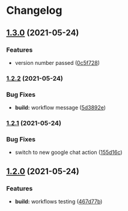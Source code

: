 # Changelog

## [1.3.0](https://www.github.com/feecompass/test/compare/v1.2.2...v1.3.0) (2021-05-24)


### Features

* version number passed ([0c5f728](https://www.github.com/feecompass/test/commit/0c5f72814c100105e754328cf0632d9872e2baf0))

### [1.2.2](https://www.github.com/feecompass/test/compare/v1.2.1...v1.2.2) (2021-05-24)


### Bug Fixes

* **build:** workflow message ([5d3892e](https://www.github.com/feecompass/test/commit/5d3892eb80693182ad6f8e78aafee55508e09aa6))

### [1.2.1](https://www.github.com/feecompass/test/compare/v1.2.0...v1.2.1) (2021-05-24)


### Bug Fixes

* switch to new google chat action ([155d16c](https://www.github.com/feecompass/test/commit/155d16ca429202457fc3d28e27f38bd8501a8d09))

## [1.2.0](https://www.github.com/feecompass/test/compare/v1.1.0...v1.2.0) (2021-05-24)


### Features

* **build:** workflows testing ([467d77b](https://www.github.com/feecompass/test/commit/467d77bf51c40577f06bd2455e5d897355a1aca6))
